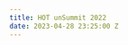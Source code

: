 ```yaml
---
title: HOT unSummit 2022
date: 2023-04-28 23:25:00 Z
---
```


<script src="https://stories.hotosm.org/2022-hot-unsummit/embed.js"></script>